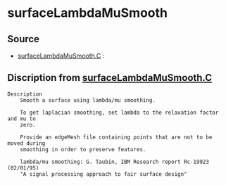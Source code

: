 # surfaceLambdaMuSmooth

## Source

- [surfaceLambdaMuSmooth.C](surfaceLambdaMuSmooth.C) : 


## Discription from [surfaceLambdaMuSmooth.C](surfaceLambdaMuSmooth.C)

```
Description
    Smooth a surface using lambda/mu smoothing.

    To get laplacian smoothing, set lambda to the relaxation factor and mu to
    zero.

    Provide an edgeMesh file containing points that are not to be moved during
    smoothing in order to preserve features.

    lambda/mu smoothing: G. Taubin, IBM Research report Rc-19923 (02/01/95)
    "A signal processing approach to fair surface design"


```

